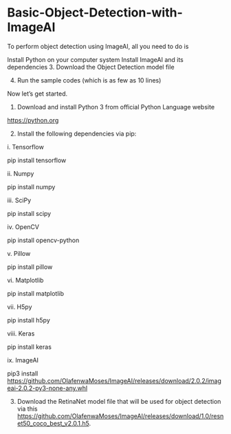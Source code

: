 # Basic-Object-Detection-with-ImageAI
To perform object detection using ImageAI, all you need to do is

Install Python on your computer system
Install ImageAI and its dependencies
3. Download the Object Detection model file

4. Run the sample codes (which is as few as 10 lines)

Now let’s get started.

1) Download and install Python 3 from official Python Language website

https://python.org

2) Install the following dependencies via pip:

i. Tensorflow

pip install tensorflow

ii. Numpy

pip install numpy

iii. SciPy

pip install scipy

iv. OpenCV

pip install opencv-python

v. Pillow

pip install pillow

vi. Matplotlib

pip install matplotlib

vii. H5py

pip install h5py

viii. Keras

pip install keras

ix. ImageAI

pip3 install https://github.com/OlafenwaMoses/ImageAI/releases/download/2.0.2/imageai-2.0.2-py3-none-any.whl

3) Download the RetinaNet model file that will be used for object detection via this https://github.com/OlafenwaMoses/ImageAI/releases/download/1.0/resnet50_coco_best_v2.0.1.h5.
